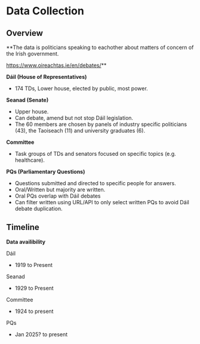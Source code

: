 # Data Collection

## Overview

**The data is politicians speaking to eachother about matters of concern of the Irish government.

https://www.oireachtas.ie/en/debates/**

**Dáil (House of Representatives)**

- 174 TDs, Lower house, elected by public, most power.

**Seanad (Senate)**

- Upper house.
- Can debate, amend but not stop Dáil legislation.
- The 60 members are chosen by panels of industry specific politicians (43), the Taoiseach (11) and university graduates (6).

**Committee**
- Task groups of TDs and senators focused on specific topics (e.g. healthcare).

**PQs (Parliamentary Questions)**

- Questions submitted and directed to specific people for answers.
- Oral/Written but majority are written.
- Oral PQs overlap with Dáil debates
- Can filter written using URL/API to only select written PQs to avoid Dáil debate duplication.


## Timeline

**Data availibility**

Dáil

- 1919 to Present

Seanad
- 1929 to Present

Committee
- 1924 to present

PQs
- Jan 2025? to present

